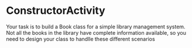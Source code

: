 # ConstructorActivity

Your task is to build a Book class for a simple library management system. Not all the books in the library have complete information available, so you need to design your class to handlle these different scenarios
